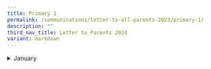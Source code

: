 ```yaml
---
title: Primary 1
permalink: /communications/letter-to-all-parents-2023/primary-1/
description: ""
third_nav_title: Letter to Parents 2024
variant: markdown
---
```

<details>
  <summary>January</summary>
</details>